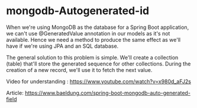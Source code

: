 # mongodb-Autogenerated-id

When we're using MongoDB as the database for a Spring Boot application, we can't use @GeneratedValue annotation in our models as it's not available. Hence we need a method to produce the same effect as we'll have if we're using JPA and an SQL database.

The general solution to this problem is simple. We'll create a collection (table) that'll store the generated sequence for other collections. During the creation of a new record, we'll use it to fetch the next value.

Video for understanding :  https://www.youtube.com/watch?v=x980d_aFJ2s

Article: https://www.baeldung.com/spring-boot-mongodb-auto-generated-field
